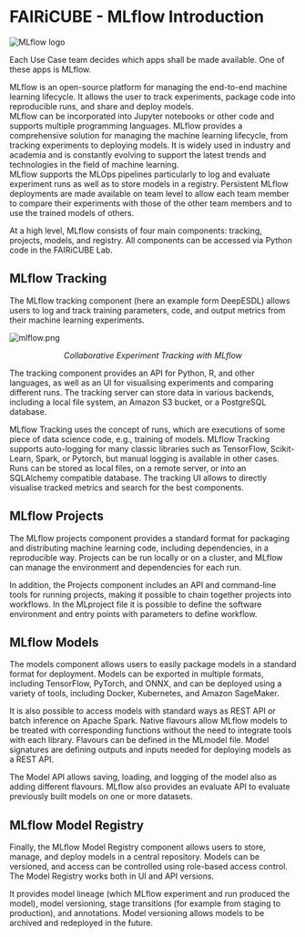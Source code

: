 # FAIRiCUBE - MLflow Introduction

![MLflow logo](../images/mlflow_logo.png)

Each Use Case team decides which apps shall be made available. One of these apps is MLflow.

MLflow is an open-source platform for managing the end-to-end machine learning lifecycle. It allows the user to track experiments, package code into reproducible runs, and share and deploy models.<br>
MLflow can be incorporated into Jupyter notebooks or other code and supports multiple programming languages. MLflow provides a comprehensive solution for managing the machine learning lifecycle, from tracking experiments to deploying models. It is widely used in industry and academia and is constantly evolving to support the latest trends and technologies in the field of machine learning.<br>
MLflow supports the MLOps pipelines particularly to log and evaluate experiment runs as well as to store models in a registry​. Persistent MLflow deployments are made available on team level to allow each team member to compare their experiments with those of the other team members and to use the trained models of others.

At a high level, MLflow consists of four main components: tracking, projects, models, and registry. All components can be accessed via Python code in the FAIRiCUBE Lab.


## MLflow Tracking

The MLflow tracking component (here an example form DeepESDL) allows users to log and track training parameters, code, and output metrics from their machine learning experiments.

![mlflow.png](../images/mlflow.png)
<p align = "center">
  <i>Collaborative Experiment Tracking with MLflow</i>
</p>

The tracking component provides an API for Python, R, and other languages, as well as an UI for visualising experiments and comparing different runs. The tracking server can store data in various backends, including a local file system, an Amazon S3 bucket, or a PostgreSQL database.

MLflow Tracking uses the concept of runs, which are executions of some piece of data science code, e.g., training of models. MLflow Tracking supports auto-logging for many classic libraries such as TensorFlow, Scikit-Learn, Spark, or Pytorch, but manual logging is available in other cases. Runs can be stored as local files, on a remote server, or into an SQLAlchemy compatible database. The tracking UI allows to directly visualise tracked metrics and search for the best components.

## MLflow Projects

The MLflow projects component provides a standard format for packaging and distributing machine learning code, including dependencies, in a reproducible way. Projects can be run locally or on a cluster, and MLflow can manage the environment and dependencies for each run.

In addition, the Projects component includes an API and command-line tools for running projects, making it possible to chain together projects into workflows. In the MLproject file it is possible to define the software environment and entry points with parameters to define workflow.

## MLflow Models

The models component allows users to easily package models in a standard format for deployment. Models can be exported in multiple formats, including TensorFlow, PyTorch, and ONNX, and can be deployed using a variety of tools, including Docker, Kubernetes, and Amazon SageMaker.

It is also possible to access models with standard ways as REST API or batch inference on Apache Spark. Native flavours allow MLflow models to be treated with corresponding functions without the need to integrate tools with each library. Flavours can be defined in the MLmodel file. Model signatures are defining outputs and inputs needed for deploying models as a REST API.

The Model API allows saving, loading, and logging of the model also as adding different flavours. MLflow also provides an evaluate API to evaluate previously built models on one or more datasets.

## MLflow Model Registry

Finally, the MLflow Model Registry component allows users to store, manage, and deploy models in a central repository. Models can be versioned, and access can be controlled using role-based access control. The Model Registry works both in UI and API versions.

It provides model lineage (which MLflow experiment and run produced the model), model versioning, stage transitions (for example from staging to production), and annotations. Model versioning allows models to be archived and redeployed in the future.

